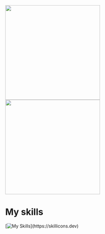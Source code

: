 <a href="https://github.com/anuraghazra/github-readme-stats">
  <img height=300 align="center" src="https://vercel.plerx.de/api?username=Plerx2493&show_icons=true&theme=onedark&count_private=true&show_icons=true&show=reviews,prs_merged,prs_merged_percentage" />
</a>
<a href="https://github.com/plerx2493/mads">
  <img height=300 align="center" src="https://vercel.plerx.de/api/top-langs/?username=Plerx2493&show_icons=true&theme=onedark&count_private=true" />
</a>

# My skills
[![My Skills](https://skillicons.dev/icons?i=c,cs,discord,docker,dotnet,grafana,java,)](https://skillicons.dev)
